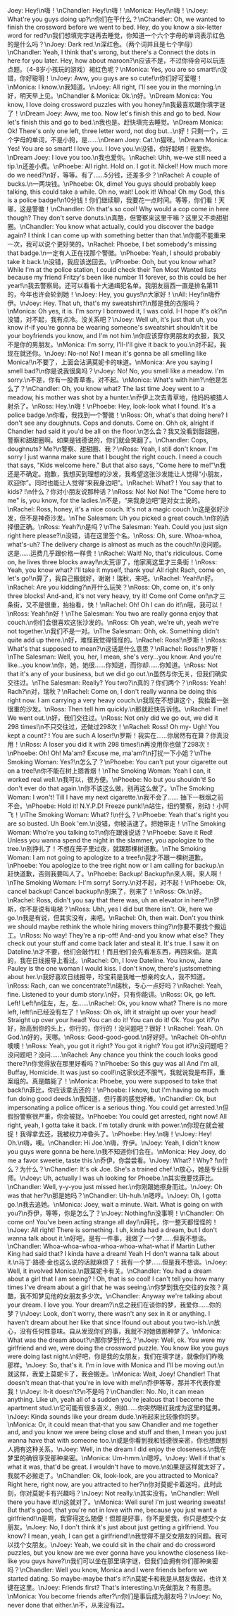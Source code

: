 Joey: Hey!\n嗨！\nChandler: Hey!\n嗨！\nMonica: Hey!\n嗨！\nJoey: What're you guys doing up?\n你们在干什么？\nChandler: Oh, we wanted to finish the crossword before we went to bed. Hey, do you know a six-letter word for red?\n我们想填完字谜再去睡觉，你知道一个六个字母的单词表示红色的是什么吗？\nJoey: Dark red.\n深红色。（两个词并且是七个字母）\nChandler: Yeah, I think that's wrong, but there's a Connect the dots in here for you later. Hey, how about maroon?\n应该不是，不过你待会可以玩连点题。（4-8岁小孩玩的游戏）褐红色呢？\nMonica: Yes, you are so smart!\n没错，你好聪明！\nJoey: Aww, you guys are so cute!\n你们好可爱喔！\nMonica: I know.\n我知道。\nJoey: All right, I'll see you in the morning.\n好，明天早上见。\nChandler & Monica: Ok.\n好。\nDream Monica: You know, I love doing crossword puzzles with you honey!\n我最喜欢跟你填字谜了！\nDream Joey: Aww, me too. Now let's finish this and go to bed. Now let's finish this and go to bed.\n我也是。赶快填完去睡觉。\nDream Monica: Ok! There's only one left, three letter word, not dog but...\n好！只剩一个，三个字母的单词，不是小狗，是……\nDream Joey: Cat.\n猫咪。\nDream Monica: Yes! You are so smart! I love you. I love you.\n没错，你好聪明！我爱你。\nDream Joey: I love you too.\n我也爱你。\nRachel: Uhh, we-we still need a tip.\n还差小费。\nPhoebe: All right. Hold on. I got it. Nickel! How much more do we need?\n好，等等。有了……5分钱，还差多少？\nRachel: A couple of bucks.\n一两块钱。\nPhoebe: Ok, dime! You guys should probably keep talking, this could take a while. Oh no, wait! Look it! Whoa! Oh my God, this is a police badge!\n10分钱！你们继续聊，我要花一点时间。等等，你们看！天哪，这是警徽！\nChandler: Oh that's so cool! Why would a cop come in here though? They don't serve donuts.\n真酷，但警察来这里干嘛？这里又不卖甜甜圈。\nChandler: You know what actually, could you discover the badge again? I think I can come up with something better than that.\n你能不能重来一次，我可以说个更好笑的。\nRachel: Phoebe, I bet somebody's missing that badge.\n一定有人正在找那个警徽。\nPhoebe: Yeah, I should probably take it back.\n没错，我应该送回去。\nPhoebe: Ooh, but you know what? While I'm at the police station, I could check their Ten Most Wanted lists because my friend Fritzy's been like number 11 forever, so this could be her year!\n我去警察局。还可以看看十大通缉犯名单。我朋友丽西一直是排名第11的，今年也许会轮到她！\nJoey: Hey, you guys!\n大家好！\nAll: Hey!\n嗨乔伊。\nJoey: Hey. That uh, that's my sweatshirt?\n那是我的衣服吗？\nMonica: Oh yes, it is. I'm sorry I borrowed it, I was cold. I-I hope it's ok?\n没错，对不起，我有点冷。没关系吧？\nJoey: Well uh, it's just that uh, you know if-if you're gonna be wearing someone's sweatshirt shouldn't it be your boyfriends you know, and I'm not him.\n你应该穿你男朋友的衣服，我又不是你的男朋友。\nMonica: I'm sorry, I'll-I'll give it back to you.\n对不起，我现在就还你。\nJoey: No-no! No! I mean it's gonna be all smelling like Monica!\n不要了，上面会沾满莫妮卡的味道。\nMonica: Are you saying I smell bad?\n你是说我很臭吗？\nJoey: No! No, you smell like a meadow. I'm sorry.\n不是，你有一股青草香。对不起。\nMonica: What's with him?\n他是怎么了？\nChandler: Oh, you know what? The last time Joey went to a meadow, his mother was shot by a hunter.\n乔伊上次去青草地，他妈妈被猎人射杀了。\nRoss: Hey.\n嗨！\nPhoebe: Hey, look-look what I found. It's a police badge.\n你看，我找到一个警徽！\nRoss: Oh, what's that doing here? I don't see any doughnuts. Cops and donuts. Come on. Ohh ok, alright if Chandler had said it you'd be all on the floor.\n怎么会？我又没看到甜甜圈，警察和甜甜圈啊。如果是钱德说的，你们就会笑翻了。\nChandler: Cops, doughnuts? Me?\n警察、甜甜圈、我？\nRoss: Yeah, I still don't know. I'm sorry I just wanna make sure that I bought the right couch. I need a couch that says, "Kids welcome here." But that also says, "Come here to me!"\n我还是不确定。抱歉，我想买到理想的沙发，我希望这张沙发能让人觉得“小朋友，欢迎你”。同时也能让人觉得“来我身边吧”。\nRachel: What? ! You say that to kids? !\n什么？你对小朋友说那种话？\nRoss: No! No! No! The "Come here to me" is, you know, for the ladies.\n不是，“来我身边吧”是对女士说的。\nRachel: Ross, honey, it's a nice couch. It's not a magic couch.\n这是张好沙发，但不是神奇沙发。\nThe Salesman: Uh you picked a great couch.\n你的选择很正确。\nRoss: Yeah?\n是吗？\nThe Salesman: Yeah. Could you just sign right here please?\n没错，请在这里签个名。\nRoss: Oh, sure. Whoa-whoa, what's-uh? The delivery charge is almost as much as the couch!\n没问题。这是……运费几乎跟价格一样贵！\nRachel: Wait! No, that's ridiculous. Come on, he lives three blocks away!\n太荒谬了，他家离这里才三条街！\nRoss: Yeah, you know what? I'll take it myself, thank you! All right Rach, come on, let's go!\n算了，我自己搬就好，谢谢！瑞秋，来吧。\nRachel: Yeah!\n好。\nRachel: Are you kidding?\n开什么玩笑？\nRoss: Oh, come on, it's only three blocks! And-and, it's not very heavy, try it! Come on! Come on!\n才三条街，又不是很重，抬抬看，快！\nRachel: Oh! Oh I can do it!\n哦，我可以！\nRoss: Yeah!\n好！\nThe Salesman: You two are really gonna enjoy that couch.\n你们会很喜欢这张沙发的。\nRoss: Oh yeah, we're uh, yeah we're not together.\n我们不是一对。\nThe Salesman: Ohh, ok. Something didn't quite add up there.\n好，难怪我觉得怪怪的。\nRachel: Ross!\n罗斯！\nRoss: What's that supposed to mean?\n这话是什么意思？\nRachel: Ross!\n罗斯！\nThe Salesman: Well, you, her, I mean, she's very...you know. And you're like...you know.\n你，她，她很……你知道，而你却……你知道。\nRoss: Not that it's any of your business, but we did go out.\n虽然与你无关，但我们确实交往过。\nThe Salesman: Really? You two?\n真的？你们两个？\nRoss: Yeah! Rach?\n对，瑞秋？\nRachel: Come on, I don't really wanna be doing this right now. I am carrying a very heavy couch.\n我现在不想讲这个，我抬着一张很重的沙发。\nRoss: Then tell him quickly.\n那就赶快告诉他。\nRachel: Fine! We went out.\n好，我们交往过。\nRoss: Not only did we go out, we did it 298 times!\n不只交往过，还做过298次！\nRachel: Ross! Oh my- Ugh! You kept a count? ! You are such A loser!\n罗斯！我实在……你居然有在算？你真没用！\nRoss: A loser you did it with 298 times!\n再没用你也做了298次！\nPhoebe: Oh! Oh! Ma'am? Excuse me, ma'am?\n打扰一下小姐？\nThe Smoking Woman: Yes?\n怎么了？\nPhoebe: You can't put your cigarette out on a tree!\n你不能在树上摁香烟！\nThe Smoking Woman: Yeah I can, it worked real well.\n我可以，很方便。\nPhoebe: No but you shouldn't! So don't ever do that again.\n你不该这么做，别再这么做了。\nThe Smoking Woman: I won't! Till I have my next cigarette.\n我不会了…… 抽下一根烟之前不会。\nPhoebe: Hold it! N.Y.P.D! Freeze punk!\n站住，纽约警察，别动！小阿飞！\nThe Smoking Woman: What? !\n什么？\nPhoebe: Yeah that's right you are so busted. Uh Book 'em.\n没错，你被活逮了。把她带走！\nThe Smoking Woman: Who're you talking to?\n你在跟谁说话？\nPhoebe: Save it Red! Unless you wanna spend the night in the slammer, you apologize to the tree.\n别挣扎了！不想在笼子里过夜，就跟那棵树道歉。\nThe Smoking Woman: I am not going to apologize to a tree!\n我才不跟一棵树道歉。\nPhoebe: You apologize to the tree right now or I am calling for backup.\n赶快道歉，否则我要叫人了。\nPhoebe: Backup! Backup!\n来人啊，来人啊！\nThe Smoking Woman: I-I'm sorry! Sorry.\n对不起，对不起！\nPhoebe: Ok, cancel backup! Cancel backup!\n别来了，别来了！\nRoss: Ok.\n好。\nRachel: Ross, didn't you say that there was, uh an elevator in here?\n罗斯，你不是说有电梯？\nRoss: Uhh, yes I did but there isn't. Ok, here we go.\n我是有说，但其实没有，来吧。\nRachel: Oh, then wait. Don't you think we should maybe rethink the whole hiring movers thing?\n你要不要找个搬运工。\nRoss: No way! They're a rip-off! And-and you know what else? They check out your stuff and come back later and steal it. It's true. I saw it on Dateline.\n才不要，他们会敲竹杠！而且他们会先看准东西，再回来偷。是真的，我在日线报导上看过。\nRachel: Oh, I love Dateline. You know, Jane Pauley is the one woman I would kiss. I don't know, there's justsomething about her.\n我好喜欢日线报导，珍宝莉是我唯一想亲的女人，我不知道。\nRoss: Rach, can we concentrate?\n瑞秋，专心一点好吗？\nRachel: Yeah, fine. Listened to your dumb story.\n好，只有你能讲。\nRoss: Ok, go left. Left! Left!\n往左，左，左……\nRachel: Ok, you know what? There is no more left, left!\n已经没有左了！\nRoss: Oh ok, lift it straight up over your head! Straight up over your head! You can do it! You can do it! Ok. You got it?\n好，抬高到你的头上，你行的，你行的！没问题吧？很好！\nRachel: Yeah. Oh God.\n好的，天哪。\nRoss: Good-good-good.\n好好好。\nRachel: Oh-oh!\n噢噢！\nRoss: Yeah, you got it right? You got it right? You got it?\n没问题吧？没问题吧？没问……\nRachel: Any chance you think the couch looks good there?\n你觉得放在那里好看吗？\nPhoebe: So this guy was all And I'm all, Buffay, Homicide. It was just so cool!\n这家伙还不服气，我就说我是布菲，重案组的。真是酷毙了！\nMonica: Phoebe, you were supposed to take that back!\n菲比，你应该拿去还的！\nPhoebe: I know, but I'm having so much fun doing good deeds.\n我知道，但行善的感觉好棒。\nChandler: Ok, but impersonating a police officer is a serious thing. You could get arrested.\n但假扮警察很严重，你会被捉。\nPhoebe: You could get arrested, right now! All right, yeah, I gotta take it back. I'm totally drunk with power.\n你现在就会被捉！我得拿去还，我被权力冲昏头了。\nPhoebe: Hey.\n嗨！\nJoey: Hey! Oh.\n嗨，噢。\nChandler: Hi Joe.\n嗨，乔伊。\nJoey: Yeah, I didn't know you guys were gonna be here.\n我不知道你们会在。\nMonica: Hey Joey, do me a favor sweetie, taste this.\n乔伊，你尝尝看。\nJoey: What? ! Why? !\n什么？为什么？\nChandler: It's ok Joe. She's a trained chef.\n放心，她是专业厨师。\nJoey: Uh, actually I was uh looking for Phoebe.\n其实我要找菲比。\nChandler: Well, y-y-you just missed her.\n你刚跟她擦身而过。\nJoey: Oh was that her?\n那是她吗？\nChandler: Uh-huh.\n嗯哼。\nJoey: Oh, I gotta go.\n我去追她。\nMonica: Joey, wait a minute. Wait. What is going on with you?\n乔伊，等等，你是怎么了？\nJoey: Nothing!\n没事啊！\nChandler: Oh come on! You've been acting strange all day!\n拜托，你一整天都怪怪的！\nJoey: All right! There is something. I uh, kinda had a dream, but I don't wanna talk about it.\n好吧，是有一件事，我做了一个梦……但我不想谈。\nChandler: Whoa-whoa-whoa-whoa-whoa-what-what if Martin Luther King had said that? I kinda have a dream! Yeah I-I don't wanna talk about it.\n马丁·路德·金也这么说的话就麻烦了！我有一个梦……但是我不想谈。\nJoey: Well, it involved Monica.\n跟莫妮卡有关。\nChandler: You had a dream about a girl that I am seeing? ! Oh, that is so cool! I can't tell you how many times I've dream about a girl that he was seeing.\n你梦到我在交往的女孩？真酷，我不知梦见他的女朋友多少次。\nChandler: Anyway we're talking about your dream. I love you. Your dream?\n总之我们在谈你的梦，我爱你……你的梦？\nJoey: Look, don't worry, there wasn't any sex in it or anything. I haven't dream about her like that since Ifound out about you two-ish.\n放心，没有任何性意味。自从发现你们的事，我就不对她做那种梦了。\nMonica: What was the dream about?\n那你梦到什么？\nJoey: Well, ok. You were my girlfriend and we, were doing the crossword puzzle. You know like you guys were doing last night.\n好吧，你是我的女朋友，我们在填字谜，就像你们昨晚那样。\nJoey: So, that's it. I'm in love with Monica and I'll be moving out.\n就这样，我爱上莫妮卡了，我会搬走。\nMonica: Wait, Joey! Chandler! That doesn't mean that-that you're in love with me!\n乔伊等等，那并不代表你爱我！\nJoey: It-it doesn't?\n不是吗？\nChandler: No. No, it can mean anything. Like uh, yeah all of a sudden you're jealous that I become the apartment stud.\n它可能有很多涵义，例如……你突然眼红我成为这里的猛男。\nJoey: Kinda sounds like your dream dude.\n听起来比较像你的梦。\nMonica: Or, it could mean that-that you saw Chandler and me together and, and you know we were being close and stuff and then, I mean you just wanna have that with someone too.\n或是你看到我和钱德很亲密，你也想跟别人拥有这种关系。\nJoey: Well, in the dream I did enjoy the closeness.\n我在梦里的确很享受那种亲密。\nMonica: Um-hmm.\n嗯哼。\nJoey: Well if that's what it was, that'd be great. I wouldn't have to move.\n如果是这样就太好了，我就不必搬走了。\nChandler: Ok, look-look, are you attracted to Monica? Right here, right now, are you attracted to her?\n你对莫妮卡着迷吗，此时此刻，你对莫妮卡有兴趣吗？\nJoey: Not really.\n其实没有。\nChandler: Well there you have it!\n这就对了。\nMonica: Well sure! I'm just wearing sweats! But that's good, that you're not in love with me, because you just want a girlfriend!\n是啊，我穿得这么随便！但那是好事，你不是爱我，你只是想交个女朋友。\nJoey: No, I don't think it's just about just getting a girlfriend. You know? I mean, yeah, I can get a girlfriend!\n我觉得不是交女朋友的问题。我可以找个女朋友。\nJoey: Yeah, we could sit in the chair and do crossword puzzles, but you know are we ever gonna have you knowthe closeness like-like you guys have?\n我们可以坐在那里填字谜，但我们会拥有你们那种亲密吗？\nChandler: Well you know, Monica and I were friends before we started dating. So maybe-maybe that's it?\n莫妮卡和我是从朋友做起，也许关键在这里。\nJoey: Friends first? That's interesting.\n先做朋友？有意思。\nMonica: You become friends after?\n你们是事后成为朋友吗？\nJoey: No, never done that either.\n不，从来没有过。
        